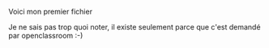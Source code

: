 Voici mon premier fichier

Je ne sais pas trop quoi noter, il existe seulement parce que c'est demandé par openclassroom :-)
